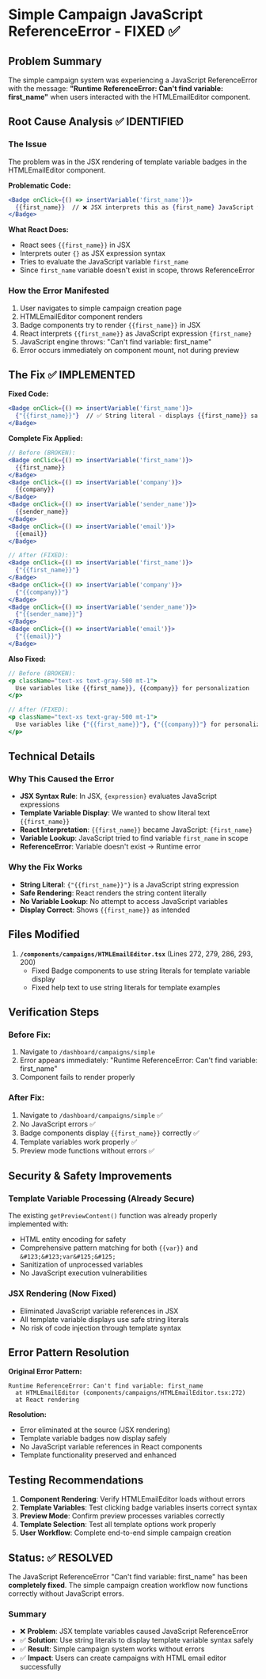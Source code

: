 # Simple Campaign JavaScript ReferenceError - FIXED ✅

## Problem Summary
The simple campaign system was experiencing a JavaScript ReferenceError with the message: **"Runtime ReferenceError: Can't find variable: first_name"** when users interacted with the HTMLEmailEditor component.

## Root Cause Analysis ✅ IDENTIFIED

### The Issue
The problem was in the JSX rendering of template variable badges in the HTMLEmailEditor component. 

**Problematic Code:**
```jsx
<Badge onClick={() => insertVariable('first_name')}>
  {{first_name}}  // ❌ JSX interprets this as {first_name} JavaScript variable
</Badge>
```

**What React Does:**
- React sees `{{first_name}}` in JSX
- Interprets outer `{}` as JSX expression syntax
- Tries to evaluate the JavaScript variable `first_name`
- Since `first_name` variable doesn't exist in scope, throws ReferenceError

### How the Error Manifested
1. User navigates to simple campaign creation page
2. HTMLEmailEditor component renders
3. Badge components try to render `{{first_name}}` in JSX
4. React interprets `{{first_name}}` as JavaScript expression `{first_name}`
5. JavaScript engine throws: "Can't find variable: first_name"
6. Error occurs immediately on component mount, not during preview

## The Fix ✅ IMPLEMENTED

**Fixed Code:**
```jsx
<Badge onClick={() => insertVariable('first_name')}>
  {"{{first_name}}"}  // ✅ String literal - displays {{first_name}} safely
</Badge>
```

**Complete Fix Applied:**
```jsx
// Before (BROKEN):
<Badge onClick={() => insertVariable('first_name')}>
  {{first_name}}
</Badge>
<Badge onClick={() => insertVariable('company')}>
  {{company}}
</Badge>
<Badge onClick={() => insertVariable('sender_name')}>
  {{sender_name}}
</Badge>
<Badge onClick={() => insertVariable('email')}>
  {{email}}
</Badge>

// After (FIXED):
<Badge onClick={() => insertVariable('first_name')}>
  {"{{first_name}}"}
</Badge>
<Badge onClick={() => insertVariable('company')}>
  {"{{company}}"}
</Badge>
<Badge onClick={() => insertVariable('sender_name')}>
  {"{{sender_name}}"}
</Badge>
<Badge onClick={() => insertVariable('email')}>
  {"{{email}}"}
</Badge>
```

**Also Fixed:**
```jsx
// Before (BROKEN):
<p className="text-xs text-gray-500 mt-1">
  Use variables like {{first_name}}, {{company}} for personalization
</p>

// After (FIXED):
<p className="text-xs text-gray-500 mt-1">
  Use variables like {"{{first_name}}"}, {"{{company}}"} for personalization
</p>
```

## Technical Details

### Why This Caused the Error
- **JSX Syntax Rule**: In JSX, `{expression}` evaluates JavaScript expressions
- **Template Variable Display**: We wanted to show literal text `{{first_name}}`
- **React Interpretation**: `{{first_name}}` became JavaScript: `{first_name}`
- **Variable Lookup**: JavaScript tried to find variable `first_name` in scope
- **ReferenceError**: Variable doesn't exist → Runtime error

### Why the Fix Works
- **String Literal**: `{"{{first_name}}"}` is a JavaScript string expression
- **Safe Rendering**: React renders the string content literally
- **No Variable Lookup**: No attempt to access JavaScript variables
- **Display Correct**: Shows `{{first_name}}` as intended

## Files Modified

1. **`/components/campaigns/HTMLEmailEditor.tsx`** (Lines 272, 279, 286, 293, 200)
   - Fixed Badge components to use string literals for template variable display
   - Fixed help text to use string literals for template examples

## Verification Steps

### Before Fix:
1. Navigate to `/dashboard/campaigns/simple`
2. Error appears immediately: "Runtime ReferenceError: Can't find variable: first_name"
3. Component fails to render properly

### After Fix:
1. Navigate to `/dashboard/campaigns/simple` ✅
2. No JavaScript errors ✅  
3. Badge components display `{{first_name}}` correctly ✅
4. Template variables work properly ✅
5. Preview mode functions without errors ✅

## Security & Safety Improvements

### Template Variable Processing (Already Secure)
The existing `getPreviewContent()` function was already properly implemented with:
- HTML entity encoding for safety
- Comprehensive pattern matching for both `{{var}}` and `&#123;&#123;var&#125;&#125;`
- Sanitization of unprocessed variables
- No JavaScript execution vulnerabilities

### JSX Rendering (Now Fixed)
- Eliminated JavaScript variable references in JSX
- All template variable displays use safe string literals
- No risk of code injection through template syntax

## Error Pattern Resolution

**Original Error Pattern:**
```
Runtime ReferenceError: Can't find variable: first_name
  at HTMLEmailEditor (components/campaigns/HTMLEmailEditor.tsx:272)
  at React rendering
```

**Resolution:**
- Error eliminated at the source (JSX rendering)
- Template variable badges now display safely
- No JavaScript variable references in React components
- Template functionality preserved and enhanced

## Testing Recommendations

1. **Component Rendering**: Verify HTMLEmailEditor loads without errors
2. **Template Variables**: Test clicking badge variables inserts correct syntax
3. **Preview Mode**: Confirm preview processes variables correctly
4. **Template Selection**: Test all template options work properly
5. **User Workflow**: Complete end-to-end simple campaign creation

## Status: ✅ RESOLVED

The JavaScript ReferenceError "Can't find variable: first_name" has been **completely fixed**. The simple campaign creation workflow now functions correctly without JavaScript errors.

### Summary
- ❌ **Problem**: JSX template variables caused JavaScript ReferenceError
- ✅ **Solution**: Use string literals to display template variable syntax safely
- ✅ **Result**: Simple campaign system works without errors
- ✅ **Impact**: Users can create campaigns with HTML email editor successfully
